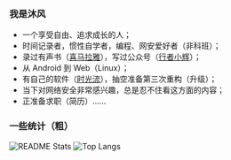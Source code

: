 ### 我是沐风

- 一个享受自由、追求成长的人；
- 时间记录者，惯性自学者，编程、网安爱好者（非科班）；
- 录过有声书（[喜马拉雅](https://www.ximalaya.com/zhubo/202151825)），写过公众号（[行者小辉](https://mp.weixin.qq.com/s?__biz=MzkzMDE4Nzk5MA==&mid=2247483955&idx=1&sn=5301238d50a37e03cc4cb8a2f4f943e8&chksm=c27f5d8af508d49cee43bcf7195c6ad7aa10b40a69163d2c4c0230ae11aa7877c0192ea66557&token=927701139&lang=zh_CN#rd)）；
- 从 Android 到 Web（Linux）；
- 有自己的软件（[时光流](https://github.com/Huaguang-XinZhe/Flow-of-Time)），抽空准备第三次重构（升级）；
- 当下对网络安全非常感兴趣，总是忍不住看这方面的内容；
- 正准备求职（简历）……

### 一些统计（粗）

<img
  src="https://github-readme-stats.vercel.app/api?username=Huaguang-XinZhe&count_private=true&show_icons=true"
  alt="README Stats"
/>
<img
  src="https://github-readme-stats.vercel.app/api/top-langs/?username=Huaguang-XinZhe&layout=compact"
  alt="Top Langs"
/>

